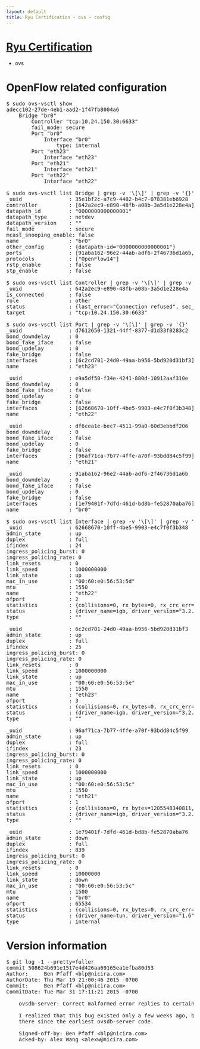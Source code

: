 ```yaml
---
layout: default
title: Ryu Certification - ovs - config
---
```

# [Ryu Certification](http://osrg.github.io/ryu/certification.html)
* ovs 

# OpenFlow related configuration
<pre>
$ sudo ovs-vsctl show
adecc102-27de-4eb1-aad2-1f47fb8004a6
    Bridge "br0"
        Controller "tcp:10.24.150.30:6633"
        fail_mode: secure
        Port "br0"
            Interface "br0"
                type: internal
        Port "eth23"
            Interface "eth23"
        Port "eth21"
            Interface "eth21"
        Port "eth22"
            Interface "eth22"

$ sudo ovs-vsctl list Bridge | grep -v '\[\]' | grep -v '{}'
_uuid               : 35e1bf2c-a7c9-4482-b4c7-078381eb6928
controller          : [642a2ec9-e890-48fb-a08b-3a5d1e228e4a]
datapath_id         : "0000000000000001"
datapath_type       : netdev
datapath_version    : "<built-in>"
fail_mode           : secure
mcast_snooping_enable: false
name                : "br0"
other_config        : {datapath-id="0000000000000001"}
ports               : [91aba162-96e2-44ab-adf6-2f46736d1a6b, d7612650-1321-44ff-8377-d1d33f0283c2, df6cea1e-bec7-4511-99a0-60d3ebbdf206, e9a5df50-f34e-4241-880d-10912aaf310e]
protocols           : ["OpenFlow14"]
rstp_enable         : false
stp_enable          : false

$ sudo ovs-vsctl list Controller | grep -v '\[\]' | grep -v '{}'
_uuid               : 642a2ec9-e890-48fb-a08b-3a5d1e228e4a
is_connected        : false
role                : other
status              : {last_error="Connection refused", sec_since_connect="652", sec_since_disconnect="3", state=BACKOFF}
target              : "tcp:10.24.150.30:6633"

$ sudo ovs-vsctl list Port | grep -v '\[\]' | grep -v '{}'
_uuid               : d7612650-1321-44ff-8377-d1d33f0283c2
bond_downdelay      : 0
bond_fake_iface     : false
bond_updelay        : 0
fake_bridge         : false
interfaces          : [6c2cd701-24d0-49aa-b956-5bd920d31bf3]
name                : "eth23"

_uuid               : e9a5df50-f34e-4241-880d-10912aaf310e
bond_downdelay      : 0
bond_fake_iface     : false
bond_updelay        : 0
fake_bridge         : false
interfaces          : [62668670-10ff-4be5-9903-e4c7f0f3b348]
name                : "eth22"

_uuid               : df6cea1e-bec7-4511-99a0-60d3ebbdf206
bond_downdelay      : 0
bond_fake_iface     : false
bond_updelay        : 0
fake_bridge         : false
interfaces          : [96af71ca-7b77-4ffe-a70f-93bdd84c5f99]
name                : "eth21"

_uuid               : 91aba162-96e2-44ab-adf6-2f46736d1a6b
bond_downdelay      : 0
bond_fake_iface     : false
bond_updelay        : 0
fake_bridge         : false
interfaces          : [1e79401f-7dfd-461d-bd8b-fe52870aba76]
name                : "br0"

$ sudo ovs-vsctl list Interface | grep -v '\[\]' | grep -v '{}'
_uuid               : 62668670-10ff-4be5-9903-e4c7f0f3b348
admin_state         : up
duplex              : full
ifindex             : 24
ingress_policing_burst: 0
ingress_policing_rate: 0
link_resets         : 0
link_speed          : 1000000000
link_state          : up
mac_in_use          : "00:60:e0:56:53:5d"
mtu                 : 1550
name                : "eth22"
ofport              : 2
statistics          : {collisions=0, rx_bytes=0, rx_crc_err=0, rx_dropped=0, rx_errors=0, rx_frame_err=0, rx_over_err=0, rx_packets=0, tx_bytes=611139500797, tx_dropped=0, tx_errors=0, tx_packets=407580791}
status              : {driver_name=igb, driver_version="3.2.10-k", firmware_version="2.10-9"}
type                : ""

_uuid               : 6c2cd701-24d0-49aa-b956-5bd920d31bf3
admin_state         : up
duplex              : full
ifindex             : 25
ingress_policing_burst: 0
ingress_policing_rate: 0
link_resets         : 0
link_speed          : 1000000000
link_state          : up
mac_in_use          : "00:60:e0:56:53:5e"
mtu                 : 1550
name                : "eth23"
ofport              : 3
statistics          : {collisions=0, rx_bytes=0, rx_crc_err=0, rx_dropped=0, rx_errors=0, rx_frame_err=0, rx_over_err=0, rx_packets=0, tx_bytes=38497023000, tx_dropped=0, tx_errors=0, tx_packets=25664682}
status              : {driver_name=igb, driver_version="3.2.10-k", firmware_version="2.10-9"}
type                : ""

_uuid               : 96af71ca-7b77-4ffe-a70f-93bdd84c5f99
admin_state         : up
duplex              : full
ifindex             : 23
ingress_policing_burst: 0
ingress_policing_rate: 0
link_resets         : 0
link_speed          : 1000000000
link_state          : up
mac_in_use          : "00:60:e0:56:53:5c"
mtu                 : 1550
name                : "eth21"
ofport              : 1
statistics          : {collisions=0, rx_bytes=1205548340811, rx_crc_err=0, rx_dropped=0, rx_errors=0, rx_frame_err=0, rx_over_err=0, rx_packets=804051210, tx_bytes=0, tx_dropped=0, tx_errors=0, tx_packets=0}
status              : {driver_name=igb, driver_version="3.2.10-k", firmware_version="2.10-9"}
type                : ""

_uuid               : 1e79401f-7dfd-461d-bd8b-fe52870aba76
admin_state         : down
duplex              : full
ifindex             : 839
ingress_policing_burst: 0
ingress_policing_rate: 0
link_resets         : 0
link_speed          : 10000000
link_state          : down
mac_in_use          : "00:60:e0:56:53:5c"
mtu                 : 1500
name                : "br0"
ofport              : 65534
statistics          : {collisions=0, rx_bytes=0, rx_crc_err=0, rx_dropped=0, rx_errors=0, rx_frame_err=0, rx_over_err=0, rx_packets=0, tx_bytes=0, tx_dropped=0, tx_errors=0, tx_packets=0}
status              : {driver_name=tun, driver_version="1.6", firmware_version="N/A"}
type                : internal
</pre>

# Version information
<pre>
$ git log -1 --pretty=fuller
commit 508624b691e1517e4d426aa69165ea1efba80d53
Author:     Ben Pfaff &lt;blp@nicira.com&gt;
AuthorDate: Thu Mar 19 21:00:46 2015 -0700
Commit:     Ben Pfaff &lt;blp@nicira.com&gt;
CommitDate: Tue Mar 31 17:11:21 2015 -0700

    ovsdb-server: Correct malformed error replies to certain JSON-RPC requests.
    
    I realized that this bug existed only a few weeks ago, but it has been
    there since the earliest ovsdb-server code.
    
    Signed-off-by: Ben Pfaff &lt;blp@nicira.com&gt;
    Acked-by: Alex Wang &lt;alexw@nicira.com&gt;
</pre>
